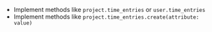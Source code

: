 * Implement methods like `project.time_entries` or `user.time_entries`
* Implement methods like `project.time_entries.create(attribute: value)`
